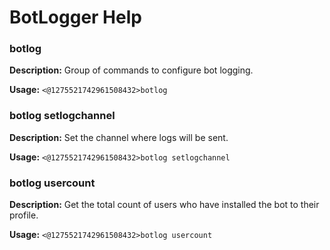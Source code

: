 # BotLogger Help

### botlog

**Description:** Group of commands to configure bot logging.

**Usage:** `<@1275521742961508432>botlog`

### botlog setlogchannel

**Description:** Set the channel where logs will be sent.

**Usage:** `<@1275521742961508432>botlog setlogchannel`

### botlog usercount

**Description:** Get the total count of users who have installed the bot to their profile.

**Usage:** `<@1275521742961508432>botlog usercount`

